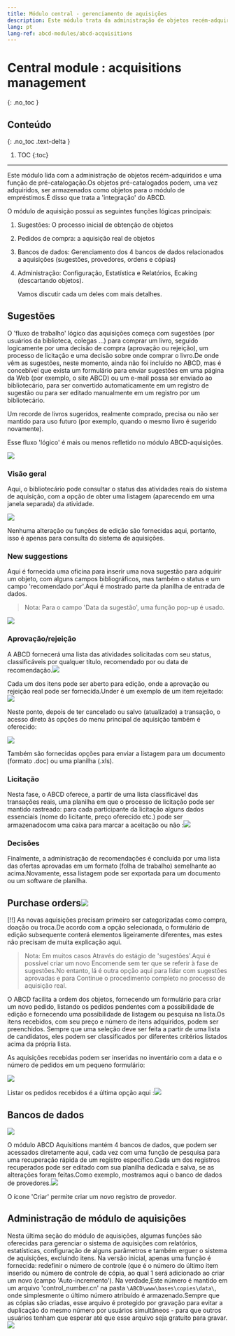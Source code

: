 ```yaml
---
title: Módulo central - gerenciamento de aquisições
description: Este módulo trata da administração de objetos recém-adquiridos e de uma função de pré-catalogação. Os objetos pré-catalogados podem, uma vez adquiridos, ser armazenados como objetos para o módulo de Empréstimos. É disto que se trata a 'integração' do ABCD.
lang: pt
lang-ref: abcd-modules/abcd-acquisitions
---
```


# Central module : acquisitions management

{: .no_toc }

## Conteúdo
{: .no_toc .text-delta }

1. TOC
{:toc}

---


Este módulo lida com a administração de objetos recém-adquiridos e uma função de pré-catalogação.Os objetos pré-catalogados podem, uma vez adquiridos, ser armazenados como objetos para o módulo de empréstimos.É disso que trata a 'integração' do ABCD.

O módulo de aquisição possui as seguintes funções lógicas principais:

1. Sugestões: O processo inicial de obtenção de objetos
2. Pedidos de compra: a aquisição real de objetos
3. Bancos de dados: Gerenciamento dos 4 bancos de dados relacionados a aquisições (sugestões, provedores, ordens e cópias)
4. Administração: Configuração, Estatística e Relatórios, Ecaking (descartando objetos).
   
   Vamos discutir cada um deles com mais detalhes.

  

## Sugestões
    
O 'fluxo de trabalho' lógico das aquisições começa com sugestões (por usuários da biblioteca, colegas ...) para comprar um livro, seguido logicamente por uma decisão de compra (aprovação ou rejeição), um processo de licitação e uma decisão sobre onde comprar o livro.De onde vêm as sugestões, neste momento, ainda não foi incluído no ABCD, mas é concebível que exista um formulário para enviar sugestões em uma página da Web (por exemplo, o site ABCD) ou um e-mail possa ser enviado ao bibliotecário, para ser convertido automaticamente em um registro de sugestão ou para ser editado manualmente em um registro por um bibliotecário.

Um recorde de livros sugeridos, realmente comprado, precisa ou não ser mantido para uso futuro (por exemplo, quando o mesmo livro é sugerido novamente).

Esse fluxo 'lógico' é mais ou menos refletido no módulo ABCD-aquisições.

![](https://lh3.googleusercontent.com/bcuWHmk_C_prO4coXDPmyKh70c1fZtTIuMoV_CcBvCcFoKTcJl9WsMwFyL98yVv1x4Y9RW7M5RGn9PFEd1wpcXb93ldJrXpL0jgZAK5ZHOdYADys3AhWPoUyOI1Ake4VonklF084=s0)
 

### Visão geral
 
Aqui, o bibliotecário pode consultar o status das atividades reais do sistema de aquisição, com a opção de obter uma listagem (aparecendo em uma janela separada) da atividade.

![](https://lh4.googleusercontent.com/IHJOwV2flvWXF32GOL1SD75oH2SBjncmd3N8rZvYfgQZC0X5JUx1TYPf2ljxQ0_XCnvIkHm2KjieLq7bpiP48RO5lRkTImbPGL4s6PbuxVvS6oesOottVyRKjoP9dIF4X6bQVC9E=s0)

Nenhuma alteração ou funções de edição são fornecidas aqui, portanto, isso é apenas para consulta do sistema de aquisições.
### New suggestions
    
Aqui é fornecida uma oficina para inserir uma nova sugestão para adquirir um objeto, com alguns campos bibliográficos, mas também o status e um campo 'recomendado por'.Aqui é mostrado parte da planilha de entrada de dados.

> Nota:
> Para o campo 'Data da sugestão', uma função pop-up é
> usado.

 ![](https://lh6.googleusercontent.com/9Knt0Wpqe7MLnlfwSP4vNuWYbhvar82E2oxiM_0zPR7km0q8D5O0OvIlfkZsprs3MmX1UgEBjGDO5rKouj9vJk6297S9pjRuohwT06n3ZFRKOZEsFrAuH7T7KhEWoxpLN-63fRsK=s0)

  

### Aprovação/rejeição
    
A ABCD fornecerá uma lista das atividades solicitadas com seu status, classificáveis por qualquer título, recomendado por ou data de recomendação.![](https://lh3.googleusercontent.com/b6XdMqJJ_d3R-wkVCCD29MMPF1ytPirgxp2TnBPgXZ35vCg39cUY86XAKuTtf0ofFVo1ZqOwh6hu9UfeTsJYsorDHowuBqTBUDe6FWzgYhet7qpknhrAquXGdGkv1jLfxxS_4NEy=s0)

Cada um dos itens pode ser aberto para edição, onde a aprovação ou rejeição real pode ser fornecida.Under é um exemplo de um item rejeitado:![](https://lh3.googleusercontent.com/iZri8tgNYj3XQTdX7XjqcUxdRfJpxUGMth99sx4jafOAVYxds9WIlJbUr7Z9iMAWsP0k514SIfB_1L60_2pk5cq4pjMtVBhW2LrbLEQGrrrpdr5M-C4i5ajpP11LmAbqoEpWYByt=s0)

Neste ponto, depois de ter cancelado ou salvo (atualizado) a transação, o acesso direto às opções do menu principal de aquisição também é oferecido:  

![](https://lh4.googleusercontent.com/fB363ccjR85F7WIgt5yMt3k8TwSr3S0E6yYtxeOAbPdvzKmZOmxL1nrCzRiv73E26kZT5_7g2KE3c4E_5GcKsgLm4M5zKLt-8GzBCGoUjyIkb9iyKO6jYa70O6GV3ZAq7WPFquFr=s0)

Também são fornecidas opções para enviar a listagem para um documento (formato .doc) ou uma planilha (.xls).

### Licitação
Nesta fase, o ABCD oferece, a partir de uma lista classificável das transações reais, uma planilha em que o processo de licitação pode ser mantido rastreado: para cada participante da licitação alguns dados essenciais (nome do licitante, preço oferecido etc.) pode ser armazenadocom uma caixa para marcar a aceitação ou não :![](https://lh6.googleusercontent.com/g_kBXTBxOL37DF1sUQoK9dKxqB0x41OVj2d_C16Y_PN6qgtPMdwNfqLdXyJBw0MTqaEf9GTkuVgWgd2ovN3UiCTbHoOyKktzmhGdI0tRFqZNjQaswA5I8Yg-u8gKf9lEbuCU6T7s=s0)

  
### Decisões
    
Finalmente, a administração de recomendações é concluída por uma lista das ofertas aprovadas em um formato (folha de trabalho) semelhante ao acima.Novamente, essa listagem pode ser exportada para um documento ou um software de planilha.

## Purchase orders![](https://lh4.googleusercontent.com/VvdeA8DWKRDWAKHdh7JCMUzdZzC2kyz9RdX2cWpvxLFSL_NsK-gwzIeeNjL4B13FjO4ZZjfMgaMrjVFETIslehLG-gNWEqwyy2Pe8I84fbM2Ldl0Pc2rcgZC5Php7EQKNsrs8ywa=s0)
    

[!!] As novas aquisições precisam primeiro ser categorizadas como compra, doação ou troca.De acordo com a opção selecionada, o formulário de edição subsequente conterá elementos ligeiramente diferentes, mas estes não precisam de muita explicação aqui.

  

> Nota:
> Em muitos casos
> Através do estágio de 'sugestões'.Aqui é possível criar um novo
> Encomende sem ter que se referir à fase de sugestões.No entanto, lá
> é outra opção aqui para lidar com sugestões aprovadas e para
> Continue o procedimento completo no processo de aquisição real.

O ABCD facilita a ordem dos objetos, fornecendo um formulário para criar um novo pedido, listando os pedidos pendentes com a possibilidade de edição e fornecendo uma possibilidade de listagem ou pesquisa na lista.Os itens recebidos, com seu preço e número de itens adquiridos, podem ser preenchidos. Sempre que uma seleção deve ser feita a partir de uma lista de candidatos, eles podem ser classificados por diferentes critérios listados acima da própria lista.

As aquisições recebidas podem ser inseridas no inventário com a data e o número de pedidos em um pequeno formulário:

![](https://lh3.googleusercontent.com/IJ1SR4jvJdoJG1Flo54azKvQM3I8_qE-NWjxKOsO41QhmVWWQRojyx6TXPmDwrVsPrQpzEHkE-ysbPWub4Boa1Dy4E84oIYVDo2xzx3PCnzq-taturS4OKkn0AmtM87xTzihzpSu=s0)

  
Listar os pedidos recebidos é a última opção aqui :![](https://lh3.googleusercontent.com/FwAkDrkyTDJsuH5oaOPNLLzT8xQQkYp1r5VWDdGdhewGmhFcAg2zQ-_1xa1wfKFDl0UgorZVSU0mqwHcdNNnU3Xsohf1ejU1RXfmSEIdx8KM0RvxNu999mN2_hs_87E5ETWP0B3m=s0)

  
  
## Bancos de dados
![](https://lh3.googleusercontent.com/H9nxCHjXX-oJSYHrnweFJcYHs50yedUiX25ybxXlgZGxlLbTVVg-UWxaLmShSr5Y06lQTfd3Ok9Q65WBNLJoL1ji6P3e33B5RDTWy-d6BKdw4AwKLeQxyWrUnY_Tpd8a5iJWW8EZ=s0)  

O módulo ABCD Aquisitions mantém 4 bancos de dados, que podem ser acessados diretamente aqui, cada vez com uma função de pesquisa para uma recuperação rápida de um registro específico.Cada um dos registros recuperados pode ser editado com sua planilha dedicada e salva, se as alterações foram feitas.Como exemplo, mostramos aqui o banco de dados de provedores.![](https://lh3.googleusercontent.com/6igvzaOdbOiX_jqNUsh16EAxlIQqapDOkSehCg4vrS0BvPJteHKmfWcTkrfNf1rL-hfEDTDL2AqVqOdx1wkx-w4sX0FXdqFyndz-z_weJ6miH4LKisa7e3klLBcpEI1T518FvmDP=s0)


O ícone 'Criar' permite criar um novo registro de provedor.

## Administração de módulo de aquisições

Nesta última seção do módulo de aquisições, algumas funções são oferecidas para gerenciar o sistema de aquisições com relatórios, estatísticas, configuração de alguns parâmetros e também erguer o sistema de aquisições, excluindo itens. Na versão inicial, apenas uma função é fornecida: redefinir o número de controle (que é o número do último item inserido ou número de controle de cópia, ao qual 1 será adicionado ao criar um novo (campo 'Auto-incremento'). Na verdade,Este número é mantido em um arquivo 'control_number.cn' na pasta `\ABCD\www\bases\copies\data\`, onde simplesmente o último número atribuído é armazenado.Sempre que as cópias são criadas, esse arquivo é protegido por gravação para evitar a duplicação do mesmo número por usuários simultâneos - para que outros usuários tenham que esperar até que esse arquivo seja gratuito para gravar.![](https://lh3.googleusercontent.com/Hpl24GzcIA7jYEUBUC7P41oEAd6nePawzewtXaWLiAmZr9_s-WI5ZYU9mzX4Ur5LfwWaluxKB2WVIW2x3U3011L96ocl3gyNid-B3NfhMgeoBivVweWAMXHLwDOmbFotkwZblv9L=s0)

